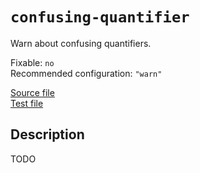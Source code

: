 # `confusing-quantifier`

Warn about confusing quantifiers.

Fixable: `no` <br> Recommended configuration: `"warn"`

[Source file](https://github.com/RunDevelopment/eslint-plugin-clean-regex/blob/master/lib/rules/confusing-quantifier.js) <br> [Test file](https://github.com/RunDevelopment/eslint-plugin-clean-regex/blob/master/tests/lib/rules/confusing-quantifier.js)


## Description

TODO